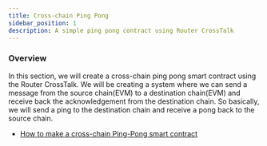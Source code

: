```yaml
---
title: Cross-chain Ping Pong
sidebar_position: 1
description: A simple ping pong contract using Router CrossTalk
---
```


### Overview

In this section, we will create a cross-chain ping pong smart contract using the Router CrossTalk. We will be creating a system where we can send a message from the source chain(EVM) to a destination chain(EVM) and receive back the acknowledgement from the destination chain. So basically, we will send a ping to the destination chain and receive a pong back to the source chain.

- [How to make a cross-chain Ping-Pong smart contract](./ping-pong-contract/using-gateway-contract)
